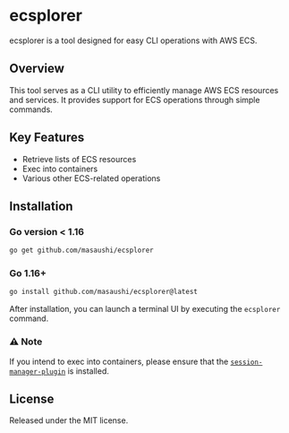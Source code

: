 # ecsplorer
ecsplorer is a tool designed for easy CLI operations with AWS ECS.

## Overview
This tool serves as a CLI utility to efficiently manage AWS ECS resources and services. It provides support for ECS operations through simple commands.

## Key Features
- Retrieve lists of ECS resources
- Exec into containers
- Various other ECS-related operations

## Installation
### Go version < 1.16
```sh
go get github.com/masaushi/ecsplorer
```

### Go 1.16+
```sh
go install github.com/masaushi/ecsplorer@latest
```

After installation, you can launch a terminal UI by executing the `ecsplorer` command.

### :warning: Note
If you intend to exec into containers, please ensure that the [`session-manager-plugin`](https://docs.aws.amazon.com/systems-manager/latest/userguide/session-manager-working-with-install-plugin.html) is installed.

## License
Released under the MIT license.
